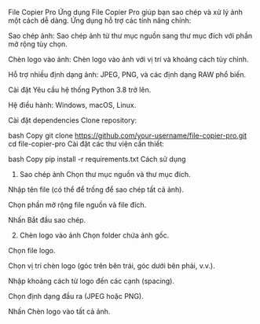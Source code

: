 File Copier Pro
Ứng dụng File Copier Pro giúp bạn sao chép và xử lý ảnh một cách dễ dàng. Ứng dụng hỗ trợ các tính năng chính:

Sao chép ảnh: Sao chép ảnh từ thư mục nguồn sang thư mục đích với phần mở rộng tùy chọn.

Chèn logo vào ảnh: Chèn logo vào ảnh với vị trí và khoảng cách tùy chỉnh.

Hỗ trợ nhiều định dạng ảnh: JPEG, PNG, và các định dạng RAW phổ biến.

Cài đặt
Yêu cầu hệ thống
Python 3.8 trở lên.

Hệ điều hành: Windows, macOS, Linux.

Cài đặt dependencies
Clone repository:

bash
Copy
git clone https://github.com/your-username/file-copier-pro.git
cd file-copier-pro
Cài đặt các thư viện cần thiết:

bash
Copy
pip install -r requirements.txt
Cách sử dụng
1. Sao chép ảnh
Chọn thư mục nguồn và thư mục đích.

Nhập tên file (có thể để trống để sao chép tất cả ảnh).

Chọn phần mở rộng file nguồn và file đích.

Nhấn Bắt đầu sao chép.

2. Chèn logo vào ảnh
Chọn folder chứa ảnh gốc.

Chọn file logo.

Chọn vị trí chèn logo (góc trên bên trái, góc dưới bên phải, v.v.).

Nhập khoảng cách từ logo đến các cạnh (spacing).

Chọn định dạng đầu ra (JPEG hoặc PNG).

Nhấn Chèn logo vào tất cả ảnh.